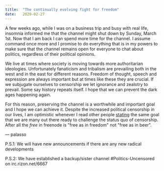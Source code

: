 ```yaml
---
title:  "The continually evolving fight for freedom"
date:   2020-02-27
---
```

A few weeks ago, while I was on a business trip and busy with real life, insomnia informed me that the channel might shut down by Sunday, March 1st. Now that I am back I can spend more time for the channel. I assume command once more and I promise to do everything that is in my powers to make sure that the channel remains open for everyone to chat about politics, regardless of their political opinions.

We live at times where society is moving towards more authoritarian ideologies. Unfortunately fanaticism and tribalism are prevailing both in the west and in the east for different reasons. Freedom of thought, speech and expression are always important but at times like these they are crucial. If we subjugate ourselves to censorship we let ignorance and zealotry to prevail. Some say history repeats itself. I hope that we can prevent the dark ages happening again.

For this reason, preserving the channel is a worthwhile and important goal and I hope we can achieve it. Despite the increased political censorship in our lives, I am optimistic whenever I read other people [stating](https://www.privateinternetaccess.com/blog/2019/11/the-continually-evolving-fight-for-freedom/) the same goal that we are many out there ready to challenge the status quo of censorship. After all the *free* in freenode is "free as in freedom" not "free as in beer".

— palasso

P.S.1: We will have new announcements if there are any new radical developments

P.S.2: We have established a backup/sister channel #Politics-Uncensored on irc.rizon.net/6667
